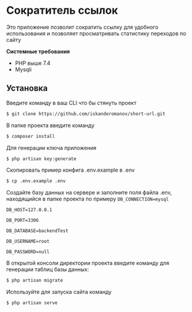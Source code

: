 # Сократитель ссылок

Это приложение позволит сократить ссылку для удобного использования и позволяет просматривать статистику переходов по сайту

**Системные требования**
- PHP выше 7.4
- Mysqli 



## Установка

Введите команду в ваш CLI что бы стянуть проект
```bash
$ git clone https://github.com/iskanderomanov/short-url.git
```

В папке проекта введите команду
```bash
$ composer install
```

 Для генерации ключа приложения
```bash
$ php artisan key:generate
```

Скопировать пример конфига .env.example в .env
```bash
$ cp .env.example .env
```

Создайте базу данных на сервере и заполните поля файла .env, находящийся в папке проекта по примеру
`DB_CONNECTION=mysql`

`DB_HOST=127.0.0.1`

`DB_PORT=3306`

`DB_DATABASE=backendTest`

`DB_USERNAME=root`

`DB_PASSWORD=null`


В открытой консоли директории проекта введите команду для генерации таблиц базы данных:
```bash
$ php artisan migrate
```

Используйте для запуска сайта команду 
```bash
$ php artisan serve
```